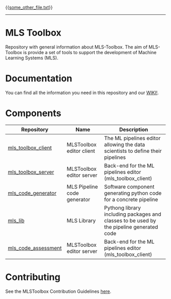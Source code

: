 {{[some_other_file.txt](https://github.com/MLS-Toobox/.github/blob/main/profile/README.md)}}


----------------------------------
# MLS Toolbox
Repository with general information about MLS-Toolbox. The aim of MLS-Toolbox is provide a set of tools to support the development of Machine Learning Systems (MLS).

# Documentation

You can find all the information you need in this repository and our [WIKI!](https://github.com/MLS-Toobox/mls_toolbox/wiki).

# Components

| Repository | Name | Description |
| ---| ---- | ----------- |
| [mls_toolbox_client](https://github.com/MLS-Toobox/mls_toolbox_client) | MLSToolbox editor client | The ML pipelines editor allowing the data scientists to define their pipelines |
| [mls_toolbox_server](https://github.com/MLS-Toobox/mls_toolbox_server) | MLSToolbox editor server | Back-end for the ML pipelines editor (mls_toolbox_client) |
| [mls_code_generator](https://github.com/MLS-Toobox/mls_code_generator) | MLS Pipeline code generator | Software component generating python code for a concrete pipeline |
| [mls_lib](https://github.com/MLS-Toobox/mls_lib) | MLS Library | Pythong library including packages and classes to be used by the pipeline generated code |
| [mls_code_assessment](https://github.com/MLS-Toobox/mls_code_assessment) | MLSToolbox editor server | Back-end for the ML pipelines editor (mls_toolbox_client) |

# Contributing
See the MLSToolbox Contribution Guidelines [here](https://github.com/MLS-Toobox/mls_toolbox/blob/main/CONTRIBUTING.md).
